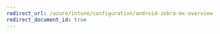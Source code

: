 ```yaml
---
redirect_url: /azure/intune/configuration/android-zebra-mx-overview
redirect_document_id: true
---
```

